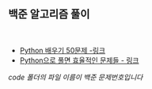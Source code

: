 ## 백준 알고리즘 풀이

<br/>

- [Python 배우기 50문제 -링크](https://www.acmicpc.net/workbook/view/459)
- [Python으로 풀면 효율적인 문제들 - 링크](https://www.acmicpc.net/workbook/view/1927)

*code 폴더의 파일 이름이 백준 문제번호입니다*